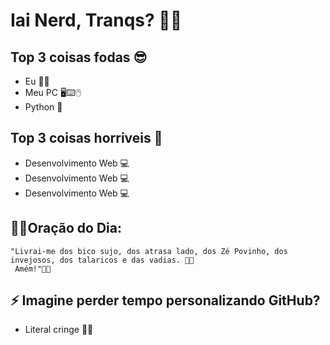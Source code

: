 # Iai Nerd, Tranqs? 🐱‍👓

## Top 3 coisas fodas 😎
- Eu 👨‍💻
- Meu PC 🖥⌨🖱
- Python 🐍

## Top 3 coisas horriveis 🤢
- Desenvolvimento Web 💻
- Desenvolvimento Web 💻
- Desenvolvimento Web 💻

## 🙏🏻Oração do Dia:
    "Livrai-me dos bico sujo, dos atrasa lado, dos Zé Povinho, dos invejosos, dos talaricos e das vadias. 👊🏼
     Amém!"🙌🏽


## ⚡ Imagine perder tempo personalizando GitHub?
 - Literal cringe 🏃‍♂️
<!--
**e1k1to/e1k1to** is a ✨ _special_ ✨ repository because its `README.md` (this file) appears on your GitHub profile.

Here are some ideas to get you started:

- 🔭 I’m currently working on ...
- 🌱 I’m currently learning ...
- 👯 I’m looking to collaborate on ...
- 🤔 I’m looking for help with ...
- 💬 Ask me about ...
- 📫 How to reach me: ...
- 😄 Pronouns: ...
- ⚡ Fun fact: ...
-->
